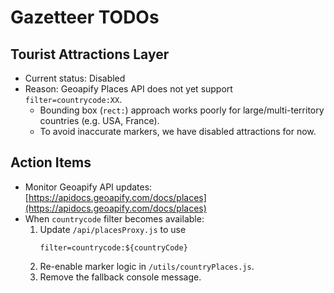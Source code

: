 # Gazetteer TODOs

## Tourist Attractions Layer

- Current status: Disabled
- Reason: Geoapify Places API does not yet support `filter=countrycode:XX`.
  - Bounding box (`rect:`) approach works poorly for large/multi-territory countries (e.g. USA, France).
  - To avoid inaccurate markers, we have disabled attractions for now.

## Action Items

- Monitor Geoapify API updates: [https://apidocs.geoapify.com/docs/places](https://apidocs.geoapify.com/docs/places)
- When `countrycode` filter becomes available:
  1. Update `/api/placesProxy.js` to use  
     ```
     filter=countrycode:${countryCode}
     ```
  2. Re-enable marker logic in `/utils/countryPlaces.js`.
  3. Remove the fallback console message.
